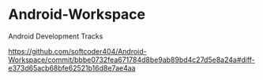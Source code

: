 # Android-Workspace
Android Development Tracks

https://github.com/softcoder404/Android-Workspace/commit/bbbe0732fea671784d8be9ab89bd4c27d5e8a24a#diff-e373d65acb68bfe62521b16d8e7ae4aa
